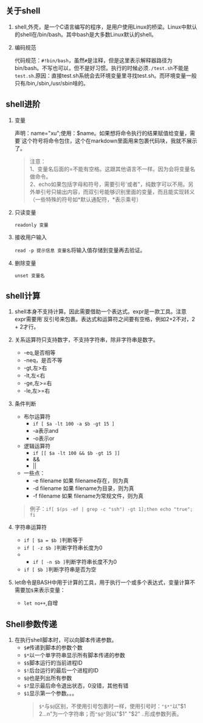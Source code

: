 

## 关于shell
1. shell,外壳，是一个C语言编写的程序，是用户使用Linux的桥梁。Linux中默认的shell在/bin/bash。其中bash是大多数Linux默认的shell。

2. 编码规范

    代码规范：`#!bin/bash`，虽然`#`是注释，但是这里表示解释器路径为bin/bash。不写也可以，但不是好习惯。执行的时候必须`./test.sh`不能是`test.sh`.原因：直接test.sh系统会去环境变量里寻找test.sh。而环境变量一般只有/bin,/sbin,/usr/sbin啥的。



## shell进阶

1. 变量
   
    声明：name="xu";使用：$name。如果想将命令执行的结果赋值给变量，需要`这个符号将命令包住，这个在markdown里面用来包裹代码块，我就不展示了。
	>注意：  
	>1、变量名后面的=不能有空格。这跟其他语言不一样。因为会将变量名做命令。   
	>2、echo如果包括字母和符号，需要引号'或者"，纯数字可以不用。另外单引号只输出内容，而双引号能够识别里面的变量，而且能实现转义（一些特殊的符号如*默认通配符，\*表示乘号）

2. 只读变量

	`readonly 变量 `

3. 接收用户输入

	`read -p 提示信息 变量名`将输入值存储到变量再去验证。

4. 删除变量

	`unset 变量名`

## shell计算

1. shell本身不支持计算。因此需要借助一个表达式。expr是一款工具。注意expr需要用`反引号来包裹。表达式和运算符之间要有空格，例如2+2不对，2 + 2才行。

2. 关系运算符只支持数字，不支持字符串，除非字符串是数字。
	- -eq,是否相等
	- -neq，是否不等
	- -gt,左>右
	- -lt,左<右
	- -ge,左>=右
	- -le,左>=右

3. 条件判断
    - 布尔运算符
        - `if [ $a -lt 100 -a $b -gt 15 ]`
	    - -a表示and
	    - -o表示or
    - 逻辑运算符
      - `if [[ $a -lt 100 && $b -gt 15 ]]`
      - &&
      - ||
    - 一些点：
       - -e filename 如果 filename存在，则为真
       - -d filename 如果 filename为目录，则为真 
       - -f filename 如果 filename为常规文件，则为真

    > 例子：`if[ $(ps -ef | grep -c "ssh") -gt 1];then echo "true"; fi`

4. 字符串运算符
   - `if [ $a = $b ]`判断等于
   - `if [ -z $b ]`判断字符串长度为0
   - - `if [ -n $b ]`判断字符串长度不为0
   - `if [ $b ]`判断字符串是否为空

5. let命令是BASH中用于计算的工具，用于执行一个或多个表达式，变量计算不需要加`$`来表示变量：
   - `let no++`,自增

## Shell参数传递
1. 在执行shell脚本时，可以向脚本传递参数。
   - `$#`传递到脚本的参数个数
   - `$*`以一个单字符串显示所有脚本传递的参数
   - `$$`脚本运行的当前进程ID
   - `$!`后台运行的最后一个进程的ID
   - `$@`也是列出所有参数
   - `$?`显示最后命令退出状态，0没错，其他有错
   - `$1`显示第一个参数。。。
      > `$*`与`$@`区别，不使用引号包裹时一样，使用引号时：`"$*"`以"$1 $2 ...$n"为一个字符串；而`"$@"`则以"$1" "$2" ..形成参数列表。

